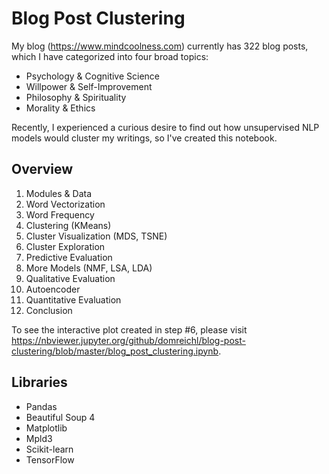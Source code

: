 # Blog Post Clustering

My blog (https://www.mindcoolness.com) currently has 322 blog posts, which I have categorized into four broad topics:
- Psychology & Cognitive Science
- Willpower & Self-Improvement
- Philosophy & Spirituality
- Morality & Ethics

Recently, I experienced a curious desire to find out how unsupervised NLP models would cluster my writings, so I've created this notebook.

## Overview
1. Modules & Data
2. Word Vectorization
3. Word Frequency
4. Clustering (KMeans)
5. Cluster Visualization (MDS, TSNE)
6. Cluster Exploration
7. Predictive Evaluation
8. More Models (NMF, LSA, LDA)
9. Qualitative Evaluation
10. Autoencoder
11. Quantitative Evaluation
12. Conclusion

To see the interactive plot created in step #6, please visit https://nbviewer.jupyter.org/github/domreichl/blog-post-clustering/blob/master/blog_post_clustering.ipynb.

## Libraries
- Pandas
- Beautiful Soup 4
- Matplotlib
- Mpld3
- Scikit-learn
- TensorFlow
